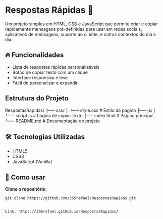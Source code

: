 # Respostas Rápidas 📢

Um projeto simples em HTML, CSS e JavaScript que permite criar e copiar rapidamente mensagens pré-definidas para usar em redes sociais, aplicativos de mensagens, suporte ao cliente, e outros contextos do dia a dia.

## 🔥 Funcionalidades

- Lista de respostas rápidas personalizáveis
- Botão de copiar texto com um clique
- Interface responsiva e leve
- Fácil de personalizar e expandir

## Estrutura do Projeto
RespostasRapidas/
├── css/
│   └── style.css        # Estilo da página
├── js/
│   └── script.js        # Lógica de copiar texto
├── index.html           # Página principal
└── README.md            # Documentação do projeto

## 🛠️ Tecnologias Utilizadas
- HTML5
- CSS3
- JavaScript (Vanilla)
  
## 🚀 Como usar

**Clone o repositório:**
   ```bash
   git clone https://github.com/365rafael/RespostasRapidas.git


Link: https://365rafael.github.io/RespostasRapidas/ 

